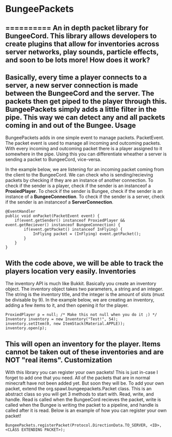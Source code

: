 # BungeePackets
==========
An in depth packet library for BungeeCord. This library allows developers to create plugins that allow for inventories across server networks, play sounds, particle effects, and soon to be lots more!
How does it work?
-------
Basically, every time a player connects to a server, a new server connection is made between the BungeeCord and the server. The packets then get piped to the player through this. BungeePackets simply adds a little filter in the pipe. This way we can detect any and all packets coming in and out of the Bungee.
Usage
-------
BungeePackets adds in one simple event to manage packets. PacketEvent. The packet event is used to manage all incoming and outcoming packets. With every incoming and outcoming packet there is a player assigned to it somewhere in the pipe. Using this you can differentiate wheather a server is sending a packet to BungeeCord, vice-versa.

In the example below, we are listening for an incoming packet coming from the client to the BungeeCord. We can check who is sending/recieving packets by checking if they are an instance of another connection. To check if the sender is a player, check if the sender is an instanceof a **ProxiedPlayer**. To check if the sender is Bungee, check if the sender is an instance of a **BungeeConnection**. To check if the sender is a server, check if the sender is an instanceof a **ServerConnection**.
```
@EventHandler
public void onPacket(PacketEvent event) {
	if(event.getSender() instanceof ProxiedPlayer && event.getReciever() instanceof BungeeConnection) {
		if(event.getPacket() instanceof InFlying) {
			InFlying packet = (InFlying) event.getPacket();
		}
	}
}
```
With the code above, we will be able to track the players location very easily.
Inventories
-------
The inventory API is much like Bukkit. Basically you create an inventory object. The inventory object takes two parameters, a string and an integer. The string is the inventory title, and the integer is the amount of slots (must be divisable by 9). In the example below, we are creating an inventory, adding a few items to it, and then opening it for the player. 
```
ProxiedPlayer p = null; /* Make this not null when you do it ;) */
Inventory inventory = new Inventory("Test!", 54);
inventory.setItem(0, new ItemStack(Material.APPLE));
inventory.open(p);
```
This will open an inventory for the player. Items cannot be taken out of these inventories and are NOT "real items".
Customization
-------
With this library you can register your own packets! This is just in-case I forget to add one that you need. All of the packets that are in normal minecraft have not been added yet. But soon they will be. To add your own packet, extend the org.spawl.bungeepackets.Packet class. This is an abstract class so you will get 3 methods to start with. Read, write, and handle. Read is called when the BungeeCord recieves the packet, write is called when the Bungee is writing the packet to a pipeline, and handle is called after it is read. Below is an example of how you can register your own packet!
```
BungeePackets.registerPacket(Protocol.DirectionData.TO_SERVER, <ID>, <CLASS EXTENDING PACKET>);
```
